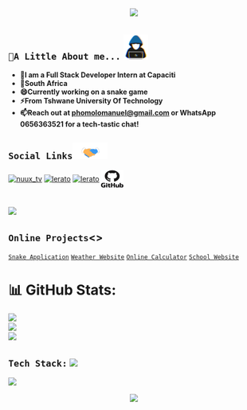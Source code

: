 <h1 align="center">
    <img src="https://readme-typing-svg.herokuapp.com/?font=Righteous&size=35&center=true&vCenter=true&width=500&height=70&duration=4000&lines=Hi+There!+👋;+I'm+Phomolo+Phohu!+😄;Welcome+To+My+GitHub+⚡" />
</h1>

<!--
**Phomolopp/Phomolopp** is a ✨ _special_ ✨ repository because its `README.md` (this file) appears on your GitHub profile.

Here are some ideas to get you started:

- 🔭 I’m currently working on ...
- 🌱 I’m currently learning ...
- 👯 I’m looking to collaborate on ...
- 🤔 I’m looking for help with ...
- 💬 Ask me about ...
- 📫 How to reach me: ...
- 😄 Pronouns: ...
- ⚡ Fun fact: ...
-->
## <b>`🌱A Little About me...`</b> <picture><img src = "https://github.com/0xAbdulKhalid/0xAbdulKhalid/raw/main/assets/mdImages/about_me.gif" width = 50px></picture>
- **🔭I am a  Full Stack Developer Intern at Capaciti**
- **🌱South Africa**
- **😄Currently working on a snake game**
- **⚡From Tshwane University Of Technology**
- **📫Reach out at phomolomanuel@gmail.com or WhatsApp 0656363521 for a tech-tastic chat!**

## <b>`Social Links`</b><img src="https://github.com/0xAbdulKhalid/0xAbdulKhalid/raw/main/assets/mdImages/handshake.gif" width ="70">
  
<a href="https://x.com/@Ranzo_lerato" target="blank"><img align="center" src="https://raw.githubusercontent.com/rahuldkjain/github-profile-readme-generator/master/src/images/icons/Social/twitter.svg" alt="nuux_tv" height="30" width="40" /></a>
<a href="http://www.linkedin.com/in/phomolo-phohu-563751246" target="blank"><img align="center" src="https://raw.githubusercontent.com/rahuldkjain/github-profile-readme-generator/master/src/images/icons/Social/linked-in-alt.svg" alt="lerato" height="30" width="40" /></a>
<a href="https://discord.gg/@lerato_mawasha" target="blank"><img align="center" src="https://raw.githubusercontent.com/rahuldkjain/github-profile-readme-generator/master/src/images/icons/Social/discord.svg" alt="lerato" height="30" width="40" /></a>
<a href="https://github.com/Odarell35" target="blank"><img align="center" src="https://github.com/devicons/devicon/blob/master/icons/github/github-original-wordmark.svg" alt="lerato" height="35" width="45" /></a>


#
![](https://img.freepik.com/premium-photo/3d-guy-sitting-laptop-generative-ai_384720-2624.jpg?w=826)

## <b>`Online Projects`</b><>

<a href="https://phomolo-snake-game.netlify.app/" target="blank">`Snake Application`</a>
<a href="https://candid-beignet-8d1d18.netlify.app/" target="blank">`Weather Website`</a>
<a href="https://moonlit-manatee-299cdb.netlify.app/" target="blank">`Online Calculator`</a>
<a href="https://lighthearted-boba-801d5f.netlify.app/" target="blank">`School Website`</a>


# 📊 GitHub Stats:
![](https://github-readme-stats.vercel.app/api?username=Phomolopp&theme=dark&hide_border=false&include_all_commits=false&count_private=false)<br/>
![](https://github-readme-streak-stats.herokuapp.com/?user=Phomolopp&theme=dark&hide_border=false)<br/>
![](https://github-readme-stats.vercel.app/api/top-langs/?username=Phomolopp&theme=dark&hide_border=false&include_all_commits=false&count_private=false&layout=compact)






## <b> `Tech Stack:`  </b><img src="https://media2.giphy.com/media/QssGEmpkyEOhBCb7e1/giphy.gif?cid=ecf05e47a0n3gi1bfqntqmob8g9aid1oyj2wr3ds3mg700bl&rid=giphy.gif" width ="30">
<p align="left">
  <a href="https://skillicons.dev">
    <img src="https://skillicons.dev/icons?i=python,js,java,react,html,css,mongodb,php,nodejs,django,mysql,docker,firebase,git,linux,networking,Kubernetes&perline=13" />
  </a>
</p>




<div id="header" align="center">
  <img src="https://media0.giphy.com/media/v1.Y2lkPTc5MGI3NjExazVoOWttb3U1c2JvcWYyODJ6ZTd5cHJiZzEzb2R5cXViMWhoMDczZCZlcD12MV9pbnRlcm5hbF9naWZfYnlfaWQmY3Q9Zw/CcwLAV11cALh3OuEJ5/giphy.gif" />
</div>

